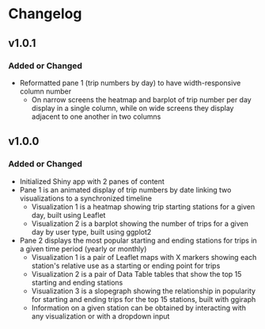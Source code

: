 # Changelog

## v1.0.1

### Added or Changed

* Reformatted pane 1 (trip numbers by day) to have width-responsive column number
  - On narrow screens the heatmap and barplot of trip number per day display in a single column, while on wide screens they display adjacent to one another in two columns

## v1.0.0

### Added or Changed

* Initialized Shiny app with 2 panes of content
* Pane 1 is an animated display of trip numbers by date linking two visualizations to a synchronized timeline
  - Visualization 1 is a heatmap showing trip starting stations for a given day, built using Leaflet
  - Visualization 2 is a barplot showing the number of trips for a given day by user type, built using ggplot2
* Pane 2 displays the most popular starting and ending stations for trips in a given time period (yearly or monthly)
  - Visualization 1 is a pair of Leaflet maps with X markers showing each station's relative use as a starting or ending point for trips
  - Visualization 2 is a pair of Data Table tables that show the top 15 starting and ending stations
  - Visualization 3 is a slopegraph showing the relationship in popularity for starting and ending trips for the top 15 stations, built with ggiraph
  - Information on a given station can be obtained by interacting with any visualization or with a dropdown input
